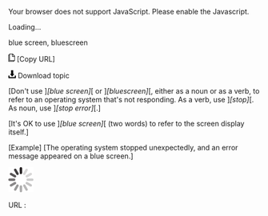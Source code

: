Your browser does not support JavaScript. Please enable the Javascript.

Loading...

blue screen, bluescreen

![Copy URL](blue-screen-bluescreen_files/Copy.png) [Copy URL]

![Download](blue-screen-bluescreen_files/Download.png)
Download topic

[Don't use ]*[blue screen]*[ or ]*[bluescreen]*[, either as a noun or as a verb, to refer to an operating system that's not responding. As a verb, use ]*[stop]*[. As noun, use ]*[stop error]*[.]

[It's OK to use ]*[blue screen]*[ (two words) to refer to the screen display itself.]

[Example] [The operating system stopped unexpectedly, and an error message appeared on a blue screen.]

![In progress](blue-screen-bluescreen_files/activity-large.gif)

URL :


